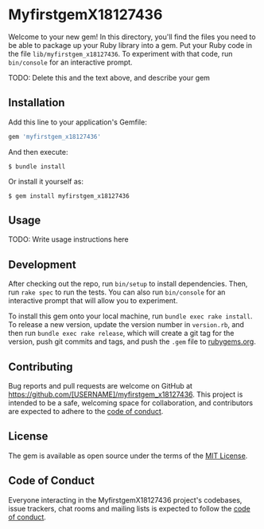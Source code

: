 # MyfirstgemX18127436

Welcome to your new gem! In this directory, you'll find the files you need to be able to package up your Ruby library into a gem. Put your Ruby code in the file `lib/myfirstgem_x18127436`. To experiment with that code, run `bin/console` for an interactive prompt.

TODO: Delete this and the text above, and describe your gem

## Installation

Add this line to your application's Gemfile:

```ruby
gem 'myfirstgem_x18127436'
```

And then execute:

    $ bundle install

Or install it yourself as:

    $ gem install myfirstgem_x18127436

## Usage

TODO: Write usage instructions here

## Development

After checking out the repo, run `bin/setup` to install dependencies. Then, run `rake spec` to run the tests. You can also run `bin/console` for an interactive prompt that will allow you to experiment.

To install this gem onto your local machine, run `bundle exec rake install`. To release a new version, update the version number in `version.rb`, and then run `bundle exec rake release`, which will create a git tag for the version, push git commits and tags, and push the `.gem` file to [rubygems.org](https://rubygems.org).

## Contributing

Bug reports and pull requests are welcome on GitHub at https://github.com/[USERNAME]/myfirstgem_x18127436. This project is intended to be a safe, welcoming space for collaboration, and contributors are expected to adhere to the [code of conduct](https://github.com/[USERNAME]/myfirstgem_x18127436/blob/master/CODE_OF_CONDUCT.md).


## License

The gem is available as open source under the terms of the [MIT License](https://opensource.org/licenses/MIT).

## Code of Conduct

Everyone interacting in the MyfirstgemX18127436 project's codebases, issue trackers, chat rooms and mailing lists is expected to follow the [code of conduct](https://github.com/[USERNAME]/myfirstgem_x18127436/blob/master/CODE_OF_CONDUCT.md).
